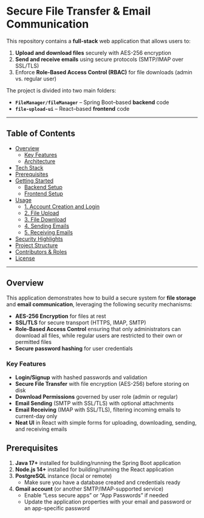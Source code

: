 # Secure File Transfer & Email Communication

This repository contains a **full-stack** web application that allows users to:

1. **Upload and download files** securely with AES-256 encryption  
2. **Send and receive emails** using secure protocols (SMTP/IMAP over SSL/TLS)  
3. Enforce **Role-Based Access Control (RBAC)** for file downloads (admin vs. regular user)  

The project is divided into two main folders:

- **`FileManager/fileManager`** – Spring Boot–based **backend** code  
- **`file-upload-ui`** – React–based **frontend** code  

---

## Table of Contents

- [Overview](#overview)
  - [Key Features](#key-features)
  - [Architecture](#architecture)
- [Tech Stack](#tech-stack)
- [Prerequisites](#prerequisites)
- [Getting Started](#getting-started)
  - [Backend Setup](#backend-setup)
  - [Frontend Setup](#frontend-setup)
- [Usage](#usage)
  - [1. Account Creation and Login](#1-account-creation-and-login)
  - [2. File Upload](#2-file-upload)
  - [3. File Download](#3-file-download)
  - [4. Sending Emails](#4-sending-emails)
  - [5. Receiving Emails](#5-receiving-emails)
- [Security Highlights](#security-highlights)
- [Project Structure](#project-structure)
- [Contributors & Roles](#contributors--roles)
- [License](#license)

---

## Overview

This application demonstrates how to build a secure system for **file storage** and **email communication**, leveraging the following security mechanisms:

- **AES-256 Encryption** for files at rest  
- **SSL/TLS** for secure transport (HTTPS, IMAP, SMTP)  
- **Role-Based Access Control** ensuring that only administrators can download all files, while regular users are restricted to their own or permitted files  
- **Secure password hashing** for user credentials  

### Key Features

- **Login/Signup** with hashed passwords and validation  
- **Secure File Transfer** with file encryption (AES-256) before storing on disk  
- **Download Permissions** governed by user role (admin or regular)  
- **Email Sending** (SMTP with SSL/TLS) with optional attachments  
- **Email Receiving** (IMAP with SSL/TLS), filtering incoming emails to current-day only  
- **Neat UI** in React with simple forms for uploading, downloading, sending, and receiving emails  

## Prerequisites

1. **Java 17+** installed for building/running the Spring Boot application  
2. **Node.js 14+** installed for building/running the React application  
3. **PostgreSQL** instance (local or remote)  
   - Make sure you have a database created and credentials ready  
4. **Gmail account** (or another SMTP/IMAP-supported service)  
   - Enable “Less secure apps” or “App Passwords” if needed  
   - Update the application properties with your email and password or an app-specific password  


